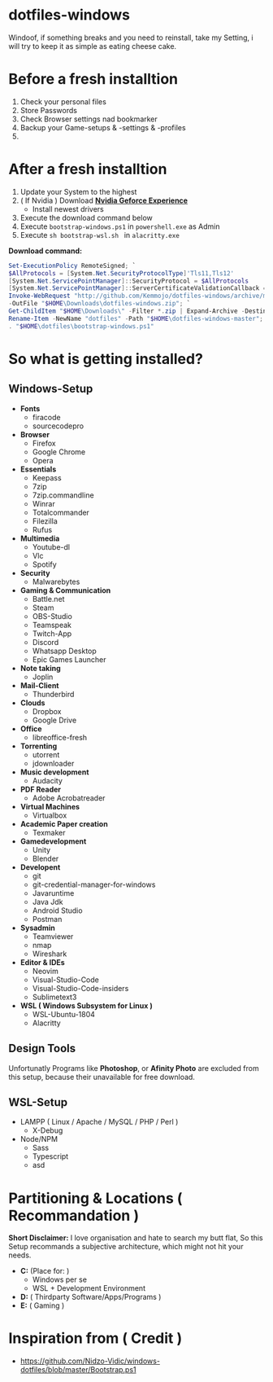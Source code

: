 # dotfiles-windows
Windoof, if something breaks and you need to reinstall, take my Setting, i will try to keep it as simple as eating cheese cake.

# Before a fresh installtion 
1. Check your personal files
2. Store Passwords
3. Check Browser settings nad bookmarker
4. Backup your Game-setups & -settings & -profiles
5. 
 

# After a fresh installtion
1. Update your System to the highest
2. ( If Nvidia ) Download **[Nvidia Geforce Experience](https://www.geforce.com/geforce-experience/download)**
    - Install newest drivers
3. Execute the download command below
4. Execute `bootstrap-windows.ps1` in `powershell.exe` as Admin
5. Execute `sh bootstrap-wsl.sh ` in `alacritty.exe`

**Download command:**
```powershell
Set-ExecutionPolicy RemoteSigned; `
$AllProtocols = [System.Net.SecurityProtocolType]'Tls11,Tls12'
[System.Net.ServicePointManager]::SecurityProtocol = $AllProtocols
[System.Net.ServicePointManager]::ServerCertificateValidationCallback = {$true}
Invoke-WebRequest "http://github.com/Kemmojo/dotfiles-windows/archive/master.zip" `
-OutFile "$HOME\Downloads\dotfiles-windows.zip"; `
Get-ChildItem "$HOME\Downloads\" -Filter *.zip | Expand-Archive -DestinationPath "$HOME" -Force; `
Rename-Item -NewName "dotfiles" -Path "$HOME\dotfiles-windows-master"; `
. "$HOME\dotfiles\bootstrap-windows.ps1"
```

# So what is getting installed?
## Windows-Setup
- **Fonts**
    - firacode
    - sourcecodepro
- **Browser**
    - Firefox
    - Google Chrome
    - Opera
- **Essentials**
    - Keepass
    - 7zip
    - 7zip.commandline
    - Winrar
    - Totalcommander
    - Filezilla
    - Rufus
- **Multimedia**
    - Youtube-dl
    - Vlc
    - Spotify
- **Security**
    - Malwarebytes
- **Gaming & Communication**
    - Battle.net
    - Steam
    - OBS-Studio
    - Teamspeak
    - Twitch-App
    - Discord
    - Whatsapp Desktop
    - Epic Games Launcher
- **Note taking**
    - Joplin
- **Mail-Client**
    - Thunderbird
- **Clouds**
    - Dropbox
    - Google Drive
- **Office**
    - libreoffice-fresh
- **Torrenting**
    - utorrent
    - jdownloader
- **Music development**
    - Audacity
- **PDF Reader**
    - Adobe Acrobatreader
- **Virtual Machines**
    - Virtualbox
- **Academic Paper creation**
    - Texmaker
- **Gamedevelopment**
    - Unity
    - Blender
- **Developent**
    - git
    - git-credential-manager-for-windows
    - Javaruntime
    - Java Jdk
    - Android Studio
    - Postman
- **Sysadmin**
    - Teamviewer
    - nmap
    - Wireshark
- **Editor & IDEs**
    - Neovim
    - Visual-Studio-Code
    - Visual-Studio-Code-insiders
    - Sublimetext3
- **WSL ( Windows Subsystem for Linux )**
    - WSL-Ubuntu-1804
    - Alacritty


## Design Tools
Unfortunatly Programs like **Photoshop**, or **Afinity Photo** are excluded
from this setup, because their unavailable for free download.

## WSL-Setup
- LAMPP ( Linux / Apache / MySQL / PHP / Perl )
    - X-Debug
- Node/NPM
    - Sass
    - Typescript
    - asd



# Partitioning & Locations ( Recommandation )
**Short Disclaimer:** I love organisation and hate to search my butt flat,
So this Setup recommands a subjective architecture, which might not hit your needs.

- **C:** (Place for: )
    - Windows per se
    - WSL + Development Environment
- **D:** ( Thirdparty Software/Apps/Programs )
- **E:** ( Gaming )


# Inspiration from ( Credit )
- https://github.com/Nidzo-Vidic/windows-dotfiles/blob/master/Bootstrap.ps1



